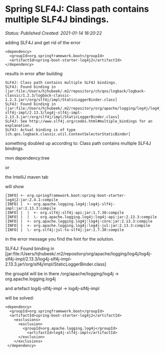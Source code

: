 # Spring SLF4J: Class path contains multiple SLF4J bindings.

_Status: Published_
_Created: 2021-01-14 16:20:22_

adding SLF4J
and get rid of the error

```
<dependency>
  <groupId>org.springframework.boot</groupId>
  <artifactId>spring-boot-starter-log4j2</artifactId>
</dependency>
```

results in error after building

```
SLF4J: Class path contains multiple SLF4J bindings.
SLF4J: Found binding in [jar:file:/Users/hjhubeek/.m2/repository/ch/qos/logback/logback-classic/1.2.3/logback-classic-1.2.3.jar!/org/slf4j/impl/StaticLoggerBinder.class]
SLF4J: Found binding in [jar:file:/Users/hjhubeek/.m2/repository/org/apache/logging/log4j/log4j-slf4j-impl/2.13.3/log4j-slf4j-impl-2.13.3.jar!/org/slf4j/impl/StaticLoggerBinder.class]
SLF4J: See http://www.slf4j.org/codes.html#multiple_bindings for an explanation.
SLF4J: Actual binding is of type [ch.qos.logback.classic.util.ContextSelectorStaticBinder]
```
something doubled up according to: Class path contains multiple SLF4J bindings.

mvn dependency:tree

or

the IntelliJ maven tab

will show

```
[INFO] +- org.springframework.boot:spring-boot-starter-log4j2:jar:2.4.1:compile
[INFO] |  +- org.apache.logging.log4j:log4j-slf4j-impl:jar:2.13.3:compile
[INFO] |  |  +- org.slf4j:slf4j-api:jar:1.7.30:compile
[INFO] |  |  \- org.apache.logging.log4j:log4j-api:jar:2.13.3:compile
[INFO] |  +- org.apache.logging.log4j:log4j-core:jar:2.13.3:compile
[INFO] |  +- org.apache.logging.log4j:log4j-jul:jar:2.13.3:compile
[INFO] |  \- org.slf4j:jul-to-slf4j:jar:1.7.30:compile
```

in the error message you find the hint for the solution.

SLF4J: Found binding in [jar:file:/Users/hjhubeek/.m2/repository/org/apache/logging/log4j/log4j-slf4j-impl/2.13.3/log4j-slf4j-impl-2.13.3.jar!/org/slf4j/impl/StaticLoggerBinder.class]

the groupId will be in there /org/apache/logging/log4j -> org.apache.logging.log4j

and artefact log4j-slf4j-impl -> log4j-slf4j-impl

will be solved:
```
<dependency>
  <groupId>org.springframework.boot</groupId>
  <artifactId>spring-boot-starter-log4j2</artifactId>
    <exclusions>
      <exclusion>
        <groupId>org.apache.logging.log4j</groupId>
          <artifactId>log4j-slf4j-impl</artifactId>
      </exclusion>
    </exclusions>
 </dependency>
```